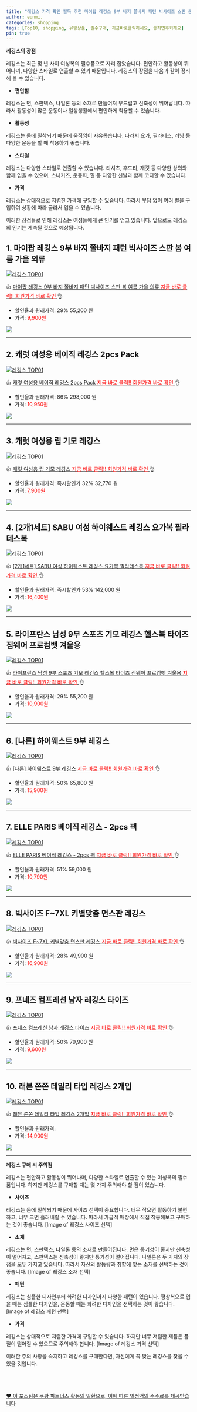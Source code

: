 ```yaml
---
title: "레깅스 가격 확인 필독 추천 마이팝 레깅스 9부 바지 쫄바지 패턴 빅사이즈 스판 봄 여름 가을 의류 비교 장점 구매가이드"
author: eunmi.
categories: shopping
tags: [Top10, shopping, 유행상품, 필수구매, 지금바로클릭하세요, 놓치면후회해요]
pin: true
---
```

**레깅스의 장점**

레깅스는 최근 몇 년 사이 여성복의 필수품으로 자리 잡았습니다. 편안하고 활동성이 뛰어나며, 다양한 스타일로 연출할 수 있기 때문입니다. 레깅스의 장점을 다음과 같이 정리해 볼 수 있습니다.

* **편안함**

레깅스는 면, 스판덱스, 나일론 등의 소재로 만들어져 부드럽고 신축성이 뛰어납니다. 따라서 활동성이 많은 운동이나 일상생활에서 편안하게 착용할 수 있습니다.

* **활동성**

레깅스는 몸에 밀착되기 때문에 움직임이 자유롭습니다. 따라서 요가, 필라테스, 러닝 등 다양한 운동을 할 때 착용하기 좋습니다.

* **스타일**

레깅스는 다양한 스타일로 연출할 수 있습니다. 티셔츠, 후드티, 재킷 등 다양한 상의와 함께 입을 수 있으며, 스니커즈, 운동화, 힐 등 다양한 신발과 함께 코디할 수 있습니다.

* **가격**

레깅스는 상대적으로 저렴한 가격에 구입할 수 있습니다. 따라서 부담 없이 여러 벌을 구입하여 상황에 따라 골라서 입을 수 있습니다.

이러한 장점들로 인해 레깅스는 여성들에게 큰 인기를 얻고 있습니다. 앞으로도 레깅스의 인기는 계속될 것으로 예상됩니다.

   

## 1. 마이팝 레깅스 9부 바지 쫄바지 패턴 빅사이즈 스판 봄 여름 가을 의류

[![레깅스 TOP01](https://thumbnail6.coupangcdn.com/thumbnails/remote/230x230ex/image/vendor_inventory/7cb0/c59c97d4ec69560bd7c2329ee41044c51130e71a2fcf9b17363e68f6a138.jpg)](https://link.coupang.com/re/AFFSDP?lptag=AF3617701&subid=GithubCoopas&pageKey=7141538195&traceid=V0-153&itemId=17930872228&vendorItemId=85093171439)


👍 [마이팝 레깅스 9부 바지 쫄바지 패턴 빅사이즈 스판 봄 여름 가을 의류 <font color=red> 지금 바로 클릭!! 회원가격 바로 확인 </font> ](https://link.coupang.com/re/AFFSDP?lptag=AF3617701&subid=GithubCoopas&pageKey=7141538195&traceid=V0-153&itemId=17930872228&vendorItemId=85093171439) 👌 


- 할인율과 원래가격: 29%  55,200   원
- 가격: <span style='color:red'>9,900원</span>

[![](/discount_price.png)](https://link.coupang.com/re/AFFSDP?lptag=AF3617701&subid=GithubCoopas&pageKey=7141538195&traceid=V0-153&itemId=17930872228&vendorItemId=85093171439)

---


   

## 2. 캐럿 여성용 베이직 레깅스 2pcs Pack

[![레깅스 TOP01](https://thumbnail9.coupangcdn.com/thumbnails/remote/230x230ex/image/retail/images/4102767188906154-af7685fa-ef69-490b-ac80-d584ad490276.jpg)](https://link.coupang.com/re/AFFSDP?lptag=AF3617701&subid=GithubCoopas&pageKey=1857255494&traceid=V0-153&itemId=3157090203&vendorItemId=71144661404)


👍 [캐럿 여성용 베이직 레깅스 2pcs Pack <font color=red> 지금 바로 클릭!! 회원가격 바로 확인 </font> ](https://link.coupang.com/re/AFFSDP?lptag=AF3617701&subid=GithubCoopas&pageKey=1857255494&traceid=V0-153&itemId=3157090203&vendorItemId=71144661404) 👌 


- 할인율과 원래가격: 86%  298,000   원
- 가격: <span style='color:red'>10,950원</span>

[![](/discount_price.png)](https://link.coupang.com/re/AFFSDP?lptag=AF3617701&subid=GithubCoopas&pageKey=1857255494&traceid=V0-153&itemId=3157090203&vendorItemId=71144661404)

---


   

## 3. 캐럿 여성용 립 기모 레깅스

[![레깅스 TOP01](https://thumbnail7.coupangcdn.com/thumbnails/remote/230x230ex/image/retail/images/1160798766068362-fc5f95fa-a8da-4e40-b340-3059c4908c9c.jpg)](https://link.coupang.com/re/AFFSDP?lptag=AF3617701&subid=GithubCoopas&pageKey=6072246454&traceid=V0-153&itemId=11216105595&vendorItemId=78493604101)


👍 [캐럿 여성용 립 기모 레깅스 <font color=red> 지금 바로 클릭!! 회원가격 바로 확인 </font> ](https://link.coupang.com/re/AFFSDP?lptag=AF3617701&subid=GithubCoopas&pageKey=6072246454&traceid=V0-153&itemId=11216105595&vendorItemId=78493604101) 👌 


- 할인율과 원래가격: 즉시할인가 32%  32,770   원
- 가격: <span style='color:red'>7,900원</span>

[![](/discount_price.png)](https://link.coupang.com/re/AFFSDP?lptag=AF3617701&subid=GithubCoopas&pageKey=6072246454&traceid=V0-153&itemId=11216105595&vendorItemId=78493604101)

---


   

## 4. [2개1세트] SABU 여성 하이웨스트 레깅스 요가복 필라테스복

[![레깅스 TOP01](https://thumbnail6.coupangcdn.com/thumbnails/remote/230x230ex/image/vendor_inventory/0067/2ff4f2858ce491709c7745636309cddb55dae3b95c55c80598382e0bf459.jpg)](https://link.coupang.com/re/AFFSDP?lptag=AF3617701&subid=GithubCoopas&pageKey=5347951621&traceid=V0-153&itemId=7857905034&vendorItemId=86576632484)


👍 [[2개1세트] SABU 여성 하이웨스트 레깅스 요가복 필라테스복 <font color=red> 지금 바로 클릭!! 회원가격 바로 확인 </font> ](https://link.coupang.com/re/AFFSDP?lptag=AF3617701&subid=GithubCoopas&pageKey=5347951621&traceid=V0-153&itemId=7857905034&vendorItemId=86576632484) 👌 


- 할인율과 원래가격: 즉시할인가 53%  142,000   원
- 가격: <span style='color:red'>16,400원</span>

[![](/discount_price.png)](https://link.coupang.com/re/AFFSDP?lptag=AF3617701&subid=GithubCoopas&pageKey=5347951621&traceid=V0-153&itemId=7857905034&vendorItemId=86576632484)

---


   

## 5. 라이프란스 남성 9부 스포츠 기모 레깅스 헬스복 타이즈 짐웨어 프로컴뱃 겨울용

[![레깅스 TOP01](https://thumbnail9.coupangcdn.com/thumbnails/remote/230x230ex/image/vendor_inventory/5338/d435b30c3531b3e9ca2ec298d250cd08041ae25fab6e254e05da1569476f.jpg)](https://link.coupang.com/re/AFFSDP?lptag=AF3617701&subid=GithubCoopas&pageKey=6121983904&traceid=V0-153&itemId=11610597966&vendorItemId=87659126944)


👍 [라이프란스 남성 9부 스포츠 기모 레깅스 헬스복 타이즈 짐웨어 프로컴뱃 겨울용 <font color=red> 지금 바로 클릭!! 회원가격 바로 확인 </font> ](https://link.coupang.com/re/AFFSDP?lptag=AF3617701&subid=GithubCoopas&pageKey=6121983904&traceid=V0-153&itemId=11610597966&vendorItemId=87659126944) 👌 


- 할인율과 원래가격: 29%  55,200   원
- 가격: <span style='color:red'>10,900원</span>

[![](/discount_price.png)](https://link.coupang.com/re/AFFSDP?lptag=AF3617701&subid=GithubCoopas&pageKey=6121983904&traceid=V0-153&itemId=11610597966&vendorItemId=87659126944)

---


   

## 6. [나른] 하이웨스트 9부 레깅스

[![레깅스 TOP01](https://thumbnail10.coupangcdn.com/thumbnails/remote/230x230ex/image/vendor_inventory/6226/9c1983bdcc76c6ff35a1fbe6549fd1623d82551f750e24cf0615934a8913.jpg)](https://link.coupang.com/re/AFFSDP?lptag=AF3617701&subid=GithubCoopas&pageKey=7575848755&traceid=V0-153&itemId=19988905972&vendorItemId=87266354005)


👍 [[나른] 하이웨스트 9부 레깅스 <font color=red> 지금 바로 클릭!! 회원가격 바로 확인 </font> ](https://link.coupang.com/re/AFFSDP?lptag=AF3617701&subid=GithubCoopas&pageKey=7575848755&traceid=V0-153&itemId=19988905972&vendorItemId=87266354005) 👌 


- 할인율과 원래가격: 50%  65,800   원
- 가격: <span style='color:red'>15,900원</span>

[![](/discount_price.png)](https://link.coupang.com/re/AFFSDP?lptag=AF3617701&subid=GithubCoopas&pageKey=7575848755&traceid=V0-153&itemId=19988905972&vendorItemId=87266354005)

---


   

## 7. ELLE PARIS 베이직 레깅스 - 2pcs 팩

[![레깅스 TOP01](https://thumbnail6.coupangcdn.com/thumbnails/remote/230x230ex/image/retail/images/1074699913478591-d0f4dd59-1b38-47d0-a2a1-01730d8ac892.jpg)](https://link.coupang.com/re/AFFSDP?lptag=AF3617701&subid=GithubCoopas&pageKey=7088712500&traceid=V0-153&itemId=17657502756&vendorItemId=84823023117)


👍 [ELLE PARIS 베이직 레깅스 - 2pcs 팩 <font color=red> 지금 바로 클릭!! 회원가격 바로 확인 </font> ](https://link.coupang.com/re/AFFSDP?lptag=AF3617701&subid=GithubCoopas&pageKey=7088712500&traceid=V0-153&itemId=17657502756&vendorItemId=84823023117) 👌 


- 할인율과 원래가격: 51%  59,000   원
- 가격: <span style='color:red'>10,790원</span>

[![](/discount_price.png)](https://link.coupang.com/re/AFFSDP?lptag=AF3617701&subid=GithubCoopas&pageKey=7088712500&traceid=V0-153&itemId=17657502756&vendorItemId=84823023117)

---


   

## 8. 빅사이즈 F~7XL 키별맞춤 면스판 레깅스

[![레깅스 TOP01](https://thumbnail7.coupangcdn.com/thumbnails/remote/230x230ex/image/vendor_inventory/6ff3/8d0dbe0ed30f1a89069a3f4b387db83ae91772a1292679138116236e7fa3.jpg)](https://link.coupang.com/re/AFFSDP?lptag=AF3617701&subid=GithubCoopas&pageKey=4940717832&traceid=V0-153&itemId=6508784064&vendorItemId=86918194877)


👍 [빅사이즈 F~7XL 키별맞춤 면스판 레깅스 <font color=red> 지금 바로 클릭!! 회원가격 바로 확인 </font> ](https://link.coupang.com/re/AFFSDP?lptag=AF3617701&subid=GithubCoopas&pageKey=4940717832&traceid=V0-153&itemId=6508784064&vendorItemId=86918194877) 👌 


- 할인율과 원래가격: 28%  49,900   원
- 가격: <span style='color:red'>16,900원</span>

[![](/discount_price.png)](https://link.coupang.com/re/AFFSDP?lptag=AF3617701&subid=GithubCoopas&pageKey=4940717832&traceid=V0-153&itemId=6508784064&vendorItemId=86918194877)

---


   

## 9. 프네즈 컴프레션 남자 레깅스 타이즈

[![레깅스 TOP01](https://thumbnail10.coupangcdn.com/thumbnails/remote/230x230ex/image/vendor_inventory/c8d3/93773c59eee812e9655b5bfd3d1c50c7416468af4bd5dc9b114e0ab5ae28.jpg)](https://link.coupang.com/re/AFFSDP?lptag=AF3617701&subid=GithubCoopas&pageKey=7468347940&traceid=V0-153&itemId=19482420606&vendorItemId=86592471168)


👍 [프네즈 컴프레션 남자 레깅스 타이즈 <font color=red> 지금 바로 클릭!! 회원가격 바로 확인 </font> ](https://link.coupang.com/re/AFFSDP?lptag=AF3617701&subid=GithubCoopas&pageKey=7468347940&traceid=V0-153&itemId=19482420606&vendorItemId=86592471168) 👌 


- 할인율과 원래가격: 50%  79,900   원
- 가격: <span style='color:red'>9,600원</span>

[![](/discount_price.png)](https://link.coupang.com/re/AFFSDP?lptag=AF3617701&subid=GithubCoopas&pageKey=7468347940&traceid=V0-153&itemId=19482420606&vendorItemId=86592471168)

---


   

## 10. 래븐 쫀쫀 데일리 타입 레깅스 2개입

[![레깅스 TOP01](https://thumbnail9.coupangcdn.com/thumbnails/remote/230x230ex/image/vendor_inventory/58fb/474f7f259de38a80ee4cc5ccf4a671bff0dfd66e562c17e1818a7970835e.jpg)](https://link.coupang.com/re/AFFSDP?lptag=AF3617701&subid=GithubCoopas&pageKey=7480738597&traceid=V0-153&itemId=19539901747&vendorItemId=86648206759)


👍 [래븐 쫀쫀 데일리 타입 레깅스 2개입 <font color=red> 지금 바로 클릭!! 회원가격 바로 확인 </font> ](https://link.coupang.com/re/AFFSDP?lptag=AF3617701&subid=GithubCoopas&pageKey=7480738597&traceid=V0-153&itemId=19539901747&vendorItemId=86648206759) 👌 


- 할인율과 원래가격: 
- 가격: <span style='color:red'>14,900원</span>

[![](/discount_price.png)](https://link.coupang.com/re/AFFSDP?lptag=AF3617701&subid=GithubCoopas&pageKey=7480738597&traceid=V0-153&itemId=19539901747&vendorItemId=86648206759)

---
**레깅스 구매 시 주의점**

레깅스는 편안하고 활동성이 뛰어나며, 다양한 스타일로 연출할 수 있는 여성복의 필수품입니다. 하지만 레깅스를 구매할 때는 몇 가지 주의해야 할 점이 있습니다.

* **사이즈**

레깅스는 몸에 밀착되기 때문에 사이즈 선택이 중요합니다. 너무 작으면 활동하기 불편하고, 너무 크면 흘러내릴 수 있습니다. 따라서 가급적 매장에서 직접 착용해보고 구매하는 것이 좋습니다.
[Image of 레깅스 사이즈 선택]
* **소재**

레깅스는 면, 스판덱스, 나일론 등의 소재로 만들어집니다. 면은 통기성이 좋지만 신축성이 떨어지고, 스판덱스는 신축성이 좋지만 통기성이 떨어집니다. 나일론은 두 가지의 장점을 모두 가지고 있습니다. 따라서 자신의 활동량과 취향에 맞는 소재를 선택하는 것이 좋습니다.
[Image of 레깅스 소재 선택]
* **패턴**

레깅스는 심플한 디자인부터 화려한 디자인까지 다양한 패턴이 있습니다. 평상복으로 입을 때는 심플한 디자인을, 운동할 때는 화려한 디자인을 선택하는 것이 좋습니다.
[Image of 레깅스 패턴 선택]
* **가격**

레깅스는 상대적으로 저렴한 가격에 구입할 수 있습니다. 하지만 너무 저렴한 제품은 품질이 떨어질 수 있으므로 주의해야 합니다.
[Image of 레깅스 가격 선택]

이러한 주의 사항을 숙지하고 레깅스를 구매한다면, 자신에게 꼭 맞는 레깅스를 찾을 수 있을 것입니다.<br><br><br><br><br> [ ❤  이 포스팅은 쿠팡 파트너스 활동의 일환으로, 이에 따른 일정액의 수수료를 제공받습니다](https://link.coupang.com/a/bcEFyh)